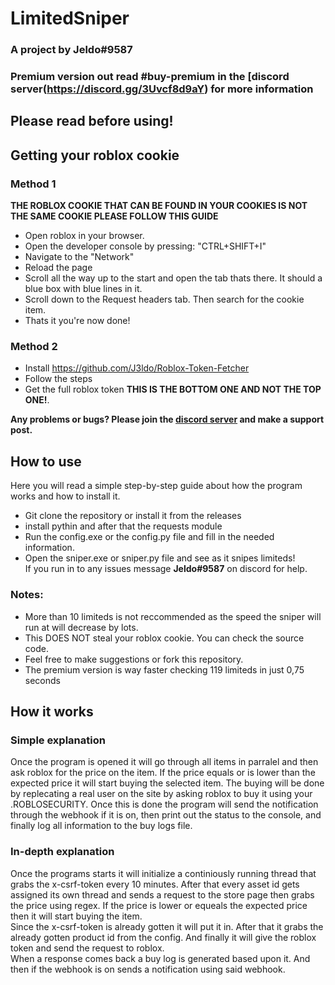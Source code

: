 # LimitedSniper 
### A project by Jeldo#9587
### Premium version out read #buy-premium in the [discord server(https://discord.gg/3Uvcf8d9aY) for more information

## Please read before using!
## Getting your roblox cookie

### Method 1
**THE ROBLOX COOKIE THAT CAN BE FOUND IN YOUR COOKIES IS NOT THE SAME COOKIE PLEASE FOLLOW THIS GUIDE**
* Open roblox in your browser.
* Open the developer console by pressing: "CTRL+SHIFT+I"
* Navigate to the "Network"
* Reload the page
* Scroll all the way up to the start and open the tab thats there. It should a blue box with blue lines in it.
* Scroll down to the Request headers tab. Then search for the cookie item.
* Thats it you're now done!

### Method 2
* Install https://github.com/J3ldo/Roblox-Token-Fetcher
* Follow the steps
* Get the full roblox token **THIS IS THE BOTTOM ONE AND NOT THE TOP ONE!**.

**Any problems or bugs? Please join the [discord server](https://discord.gg/3Uvcf8d9aY) and make a support post.**

## How to use
Here you will read a simple step-by-step guide about how the program works and how to install it.
* Git clone the repository or install it from the releases
* install pythin and after that the requests module   
* Run the config.exe or the config.py file and fill in the needed information.
* Open the sniper.exe or sniper.py file and see as it snipes limiteds!   
If you run in to any issues message **Jeldo#9587** on discord for help.

### Notes: 
* More than 10 limiteds is not reccommended as the speed the sniper will run at will decrease by lots.
* This DOES NOT steal your roblox cookie. You can check the source code.
* Feel free to make suggestions or fork this repository.
* The premium version is way faster checking 119 limiteds in just 0,75 seconds


## How it works
### Simple explanation
Once the program is opened it will go through all items in parralel and then ask roblox for the price on the item. If the price equals or is lower than the expected price it will start buying the selected item. The buying will be done by replecating a real user on the site by asking roblox to buy it using your .ROBLOSECURITY. Once this is done the program will send the notification through the webhook if it is on, then print out the status to the console, and finally log all information to the buy logs file.


### In-depth explanation
Once the programs starts it will initialize a continiously running thread that grabs the x-csrf-token every 10 minutes. After that every asset id gets assigned its own thread and sends a request to the store page then grabs the price using regex. If the price is lower or equeals the expected price then it will start buying the item.  
Since the x-csrf-token is already gotten it will put it in. After that it grabs the already gotten product id from the config. And finally it will give the roblox token and send the request to roblox.  
When a response comes back a buy log is generated based upon it. And then if the webhook is on sends a notification using said webhook.
